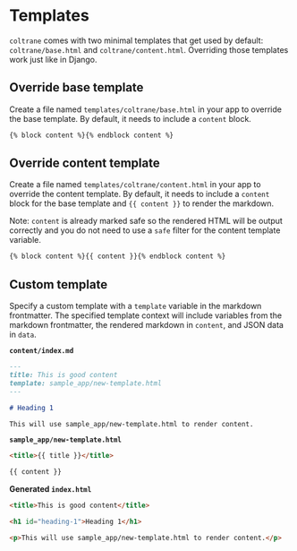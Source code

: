 # Templates

`coltrane` comes with two minimal templates that get used by default: `coltrane/base.html` and `coltrane/content.html`. Overriding those templates work just like in Django.

## Override base template

Create a file named `templates/coltrane/base.html` in your app to override the base template. By default, it needs to include a `content` block.

```html
{% block content %}{% endblock content %}
```

## Override content template

Create a file named `templates/coltrane/content.html` in your app to override the content template. By default, it needs to include a `content` block for the base template and `{{ content }}` to render the markdown.

Note: `content` is already marked safe so the rendered HTML will be output correctly and you do not need to use a `safe` filter for the content template variable.

```html
{% block content %}{{ content }}{% endblock content %}
```

## Custom template

Specify a custom template with a `template` variable in the markdown frontmatter. The specified template context will include variables from the markdown frontmatter, the rendered markdown in `content`, and JSON data in `data`.

**`content/index.md`**

```markdown
---
title: This is good content
template: sample_app/new-template.html
---

# Heading 1

This will use sample_app/new-template.html to render content.
```

**`sample_app/new-template.html`**

```html
<title>{{ title }}</title>

{{ content }}
```

**Generated `index.html`**

```html
<title>This is good content</title>

<h1 id="heading-1">Heading 1</h1>

<p>This will use sample_app/new-template.html to render content.</p>
```
